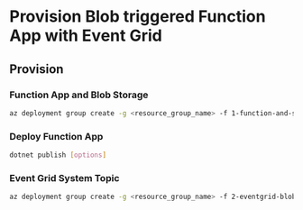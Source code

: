 # Provision Blob triggered Function App with Event Grid

## Provision

### Function App and Blob Storage

```bash
az deployment group create -g <resource_group_name> -f 1-function-and-storage-account.bicep
```

### Deploy Function App

```bash
dotnet publish [options]
```



### Event Grid System Topic

```bash
az deployment group create -g <resource_group_name> -f 2-eventgrid-blob-function.bicep
```
